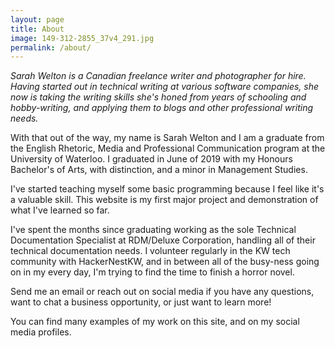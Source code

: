 ```yaml
---
layout: page
title: About
image: 149-312-2855_37v4_291.jpg
permalink: /about/
---
```


<i>Sarah Welton is a Canadian freelance writer and photographer for hire. Having started out in technical writing at various software companies, she now is taking the writing skills she's honed from years of schooling and hobby-writing, and applying them to blogs and other professional writing needs.</i>

With that out of the way, my name is Sarah Welton and I am a graduate from the English Rhetoric, Media and Professional Communication program at the University of Waterloo. I graduated in June of 2019 with my Honours Bachelor's of Arts, with distinction, and a minor in Management Studies.

I've started teaching myself some basic programming because I feel like it's a valuable skill. This website is my first major project and demonstration of what I've learned so far.

I've spent the months since graduating working as the sole Technical Documentation Specialist at RDM/Deluxe Corporation, handling all of their technical documentation needs. I volunteer regularly in the KW tech community with HackerNestKW, and in between all of the busy-ness going on in my every day, I'm trying to find the time to finish a horror novel.

Send me an email or reach out on social media if you have any questions, want to chat a business opportunity, or just want to learn more!

You can find many examples of my work on this site, and on my social media profiles.
